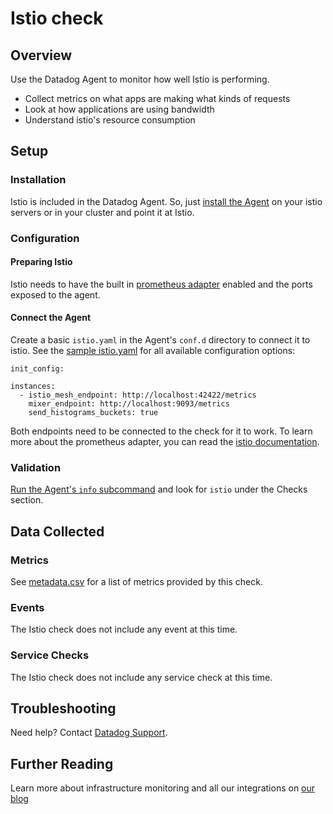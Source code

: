 # Istio check

## Overview

Use the Datadog Agent to monitor how well Istio is performing.

* Collect metrics on what apps are making what kinds of requests
* Look at how applications are using bandwidth
* Understand istio's resource consumption

## Setup
### Installation

Istio is included in the Datadog Agent. So, just [install the Agent][1] on your istio servers or in your cluster and point it at Istio.

### Configuration

#### Preparing Istio

Istio needs to have the built in [prometheus adapter][2] enabled and the ports exposed to the agent.

#### Connect the Agent

Create a basic `istio.yaml` in the Agent's `conf.d` directory to connect it to istio. See the [sample istio.yaml][3] for all available configuration options:

```
init_config:

instances:
  - istio_mesh_endpoint: http://localhost:42422/metrics
    mixer_endpoint: http://localhost:9093/metrics
    send_histograms_buckets: true
```

Both endpoints need to be connected to the check for it to work. To learn more about the prometheus adapter, you can read the [istio documentation](https://istio.io/docs/tasks/telemetry/querying-metrics.html#about-the-prometheus-add-on).

### Validation

[Run the Agent's `info` subcommand][4] and look for `istio` under the Checks section.

## Data Collected
### Metrics

See [metadata.csv][5] for a list of metrics provided by this check.

### Events
The Istio check does not include any event at this time.

### Service Checks
The Istio check does not include any service check at this time.

## Troubleshooting
Need help? Contact [Datadog Support][6].

## Further Reading
Learn more about infrastructure monitoring and all our integrations on [our blog][7]


[1]: https://app.datadoghq.com/account/settings#agent
[2]: https://istio.io/docs/tasks/telemetry/querying-metrics.html#about-the-prometheus-add-on
[3]: https://github.com/DataDog/integrations-core/blob/master/istio/conf.yaml.example
[4]: https://docs.datadoghq.com/agent/faq/agent-status-and-information/
[5]: https://github.com/DataDog/integrations-core/blob/master/istio/metadata.csv
[6]: http://docs.datadoghq.com/help/
[7]: https://www.datadoghq.com/blog/
